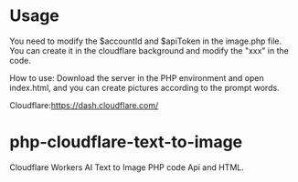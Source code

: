 # Usage
You need to modify the $accountId and $apiToken in the image.php file. You can create it in the cloudflare background and modify the "xxx" in the code.

How to use: Download the server in the PHP environment and open index.html, and you can create pictures according to the prompt words.

Cloudflare:https://dash.cloudflare.com/

# php-cloudflare-text-to-image
Cloudflare Workers AI Text to Image PHP code Api and HTML.
